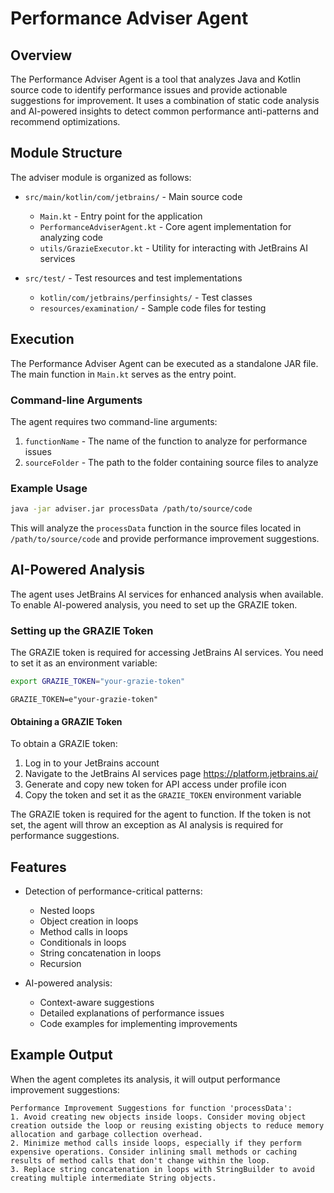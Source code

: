 # Performance Adviser Agent

## Overview

The Performance Adviser Agent is a tool that analyzes Java and Kotlin source code to identify performance issues and provide actionable suggestions for improvement. It uses a combination of static code analysis and AI-powered insights to detect common performance anti-patterns and recommend optimizations.

## Module Structure

The adviser module is organized as follows:

- `src/main/kotlin/com/jetbrains/` - Main source code
  - `Main.kt` - Entry point for the application
  - `PerformanceAdviserAgent.kt` - Core agent implementation for analyzing code
  - `utils/GrazieExecutor.kt` - Utility for interacting with JetBrains AI services

- `src/test/` - Test resources and test implementations
  - `kotlin/com/jetbrains/perfinsights/` - Test classes
  - `resources/examination/` - Sample code files for testing

## Execution

The Performance Adviser Agent can be executed as a standalone JAR file. The main function in `Main.kt` serves as the entry point.

### Command-line Arguments

The agent requires two command-line arguments:

1. `functionName` - The name of the function to analyze for performance issues
2. `sourceFolder` - The path to the folder containing source files to analyze

### Example Usage

```bash
java -jar adviser.jar processData /path/to/source/code
```

This will analyze the `processData` function in the source files located in `/path/to/source/code` and provide performance improvement suggestions.

## AI-Powered Analysis

The agent uses JetBrains AI services for enhanced analysis when available. To enable AI-powered analysis, you need to set up the GRAZIE token.

### Setting up the GRAZIE Token

The GRAZIE token is required for accessing JetBrains AI services. You need to set it as an environment variable:

```bash
export GRAZIE_TOKEN="your-grazie-token"
```

```run configuration in IDE: add environment variable
GRAZIE_TOKEN=e"your-grazie-token"
```

#### Obtaining a GRAZIE Token

To obtain a GRAZIE token:

1. Log in to your JetBrains account
2. Navigate to the JetBrains AI services page https://platform.jetbrains.ai/
3. Generate and copy new token for API access under profile icon
4. Copy the token and set it as the `GRAZIE_TOKEN` environment variable

The GRAZIE token is required for the agent to function. If the token is not set, the agent will throw an exception as AI analysis is required for performance suggestions.

## Features

- Detection of performance-critical patterns:
  - Nested loops
  - Object creation in loops
  - Method calls in loops
  - Conditionals in loops
  - String concatenation in loops
  - Recursion

- AI-powered analysis:
  - Context-aware suggestions
  - Detailed explanations of performance issues
  - Code examples for implementing improvements

## Example Output

When the agent completes its analysis, it will output performance improvement suggestions:

```
Performance Improvement Suggestions for function 'processData':
1. Avoid creating new objects inside loops. Consider moving object creation outside the loop or reusing existing objects to reduce memory allocation and garbage collection overhead.
2. Minimize method calls inside loops, especially if they perform expensive operations. Consider inlining small methods or caching results of method calls that don't change within the loop.
3. Replace string concatenation in loops with StringBuilder to avoid creating multiple intermediate String objects.
```
